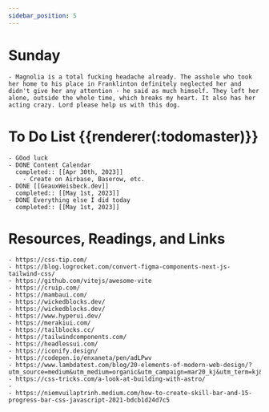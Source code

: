 ```yaml
---
sidebar_position: 5
---
```


# Sunday
	- Magnolia is a total fucking headache already. The asshole who took her home to his place in Franklinton definitely neglected her and didn't give her any attention - he said as much himself. They left her alone, outside the whole time, which breaks my heart. It also has her acting crazy. Lord please help us with this dog.

# To Do List {{renderer(:todomaster)}}
	- GOod luck
	- DONE Content Calendar
	  completed:: [[Apr 30th, 2023]]
		- Create on Airbase, Baserow, etc.
	- DONE [[GeauxWeisbeck.dev]]
	  completed:: [[May 1st, 2023]]
	- DONE Everything else I did today
	  completed:: [[May 1st, 2023]]


# Resources, Readings, and Links
	- https://css-tip.com/
	- https://blog.logrocket.com/convert-figma-components-next-js-tailwind-css/
	- https://github.com/vitejs/awesome-vite
	- https://cruip.com/
	- https://mambaui.com/
	- https://wickedblocks.dev/
	- https://wickedblocks.dev/
	- https://www.hyperui.dev/
	- https://merakiui.com/
	- https://tailblocks.cc/
	- https://tailwindcomponents.com/
	- https://headlessui.com/
	- https://iconify.design/
	- https://codepen.io/enxaneta/pen/adLPwv
	- https://www.lambdatest.com/blog/20-elements-of-modern-web-design/?utm_source=medium&utm_medium=organic&utm_campaign=mar20_kj&utm_term=kj&utm_content=blog
	- https://css-tricks.com/a-look-at-building-with-astro/
	-
	- https://niemvuilaptrinh.medium.com/how-to-create-skill-bar-and-15-progress-bar-css-javascript-2021-bdcb1d24d7c5

